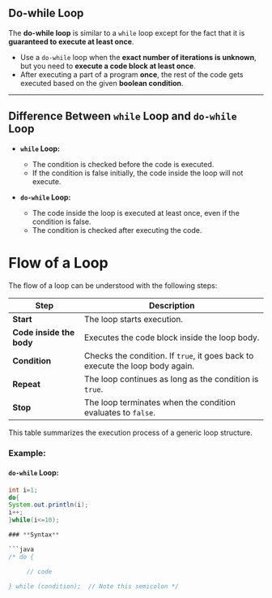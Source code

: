 ## Do-while Loop

The **do-while loop** is similar to a `while` loop except for the fact that it is **guaranteed to execute at least once**.

- Use a `do-while` loop when the **exact number of iterations is unknown**, but you need to **execute a code block at least once**.
- After executing a part of a program **once**, the rest of the code gets executed based on the given **boolean condition**.

---

## Difference Between `while` Loop and `do-while` Loop

- **`while` Loop:**
  - The condition is checked before the code is executed.
  - If the condition is false initially, the code inside the loop will not execute.

- **`do-while` Loop:**
  - The code inside the loop is executed at least once, even if the condition is false.
  - The condition is checked after executing the code.
 
# Flow of a Loop

The flow of a loop can be understood with the following steps:

| Step                          | Description                                                                 |
|-------------------------------|-----------------------------------------------------------------------------|
| **Start**                     | The loop starts execution.                                                 |
| **Code inside the body**      | Executes the code block inside the loop body.                              |
| **Condition**                 | Checks the condition. If `true`, it goes back to execute the loop body again. |
| **Repeat**                    | The loop continues as long as the condition is `true`.                     |
| **Stop**                      | The loop terminates when the condition evaluates to `false`.               |

This table summarizes the execution process of a generic loop structure.


### Example:

#### `do-while` Loop:
```java
int i=1;  
do{  
System.out.println(i);  
i++;  
}while(i<=10); 

### **Syntax**

```java
/* do {

     // code

} while (condition);  // Note this semicolon */
